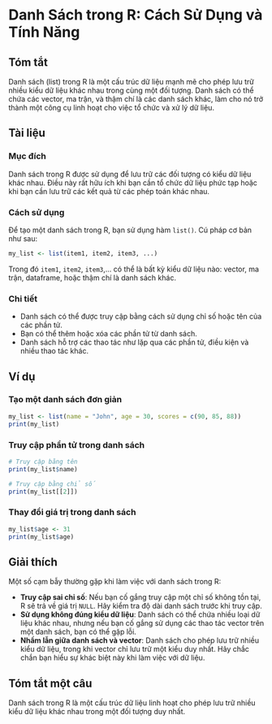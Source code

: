 <!--
Meta Description: # Danh Sách trong R: Cách Sử Dụng và Tính Năng ## Tóm tắt Danh sách (list) trong R là một cấu trúc dữ liệu mạnh mẽ cho phép lưu trữ nhiều kiểu dữ liệu...
Meta Keywords: danh, sách, liệu, trong, một
-->

# Danh Sách trong R: Cách Sử Dụng và Tính Năng

## Tóm tắt
Danh sách (list) trong R là một cấu trúc dữ liệu mạnh mẽ cho phép lưu trữ nhiều kiểu dữ liệu khác nhau trong cùng một đối tượng. Danh sách có thể chứa các vector, ma trận, và thậm chí là các danh sách khác, làm cho nó trở thành một công cụ linh hoạt cho việc tổ chức và xử lý dữ liệu.

## Tài liệu
### Mục đích
Danh sách trong R được sử dụng để lưu trữ các đối tượng có kiểu dữ liệu khác nhau. Điều này rất hữu ích khi bạn cần tổ chức dữ liệu phức tạp hoặc khi bạn cần lưu trữ các kết quả từ các phép toán khác nhau.

### Cách sử dụng
Để tạo một danh sách trong R, bạn sử dụng hàm `list()`. Cú pháp cơ bản như sau:

```R
my_list <- list(item1, item2, item3, ...)
```

Trong đó `item1`, `item2`, `item3`,... có thể là bất kỳ kiểu dữ liệu nào: vector, ma trận, dataframe, hoặc thậm chí là danh sách khác.

### Chi tiết
- Danh sách có thể được truy cập bằng cách sử dụng chỉ số hoặc tên của các phần tử.
- Bạn có thể thêm hoặc xóa các phần tử từ danh sách.
- Danh sách hỗ trợ các thao tác như lặp qua các phần tử, điều kiện và nhiều thao tác khác.

## Ví dụ
### Tạo một danh sách đơn giản
```R
my_list <- list(name = "John", age = 30, scores = c(90, 85, 88))
print(my_list)
```

### Truy cập phần tử trong danh sách
```R
# Truy cập bằng tên
print(my_list$name)

# Truy cập bằng chỉ số
print(my_list[[2]])
```

### Thay đổi giá trị trong danh sách
```R
my_list$age <- 31
print(my_list$age)
```

## Giải thích
Một số cạm bẫy thường gặp khi làm việc với danh sách trong R:
- **Truy cập sai chỉ số**: Nếu bạn cố gắng truy cập một chỉ số không tồn tại, R sẽ trả về giá trị `NULL`. Hãy kiểm tra độ dài danh sách trước khi truy cập.
- **Sử dụng không đúng kiểu dữ liệu**: Danh sách có thể chứa nhiều loại dữ liệu khác nhau, nhưng nếu bạn cố gắng sử dụng các thao tác vector trên một danh sách, bạn có thể gặp lỗi.
- **Nhầm lẫn giữa danh sách và vector**: Danh sách cho phép lưu trữ nhiều kiểu dữ liệu, trong khi vector chỉ lưu trữ một kiểu duy nhất. Hãy chắc chắn bạn hiểu sự khác biệt này khi làm việc với dữ liệu.

## Tóm tắt một câu
Danh sách trong R là một cấu trúc dữ liệu linh hoạt cho phép lưu trữ nhiều kiểu dữ liệu khác nhau trong một đối tượng duy nhất.